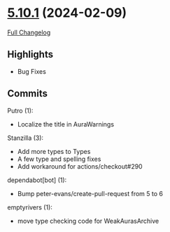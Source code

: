 # [5.10.1](https://github.com/WeakAuras/WeakAuras2/tree/5.10.1) (2024-02-09)

[Full Changelog](https://github.com/WeakAuras/WeakAuras2/compare/5.10.0...5.10.1)

## Highlights

 - Bug Fixes 

## Commits

Putro (1):

- Localize the title in AuraWarnings

Stanzilla (3):

- Add more types to Types
- A few type and spelling fixes
- Add workaround for actions/checkout#290

dependabot[bot] (1):

- Bump peter-evans/create-pull-request from 5 to 6

emptyrivers (1):

- move type checking code for WeakAurasArchive

